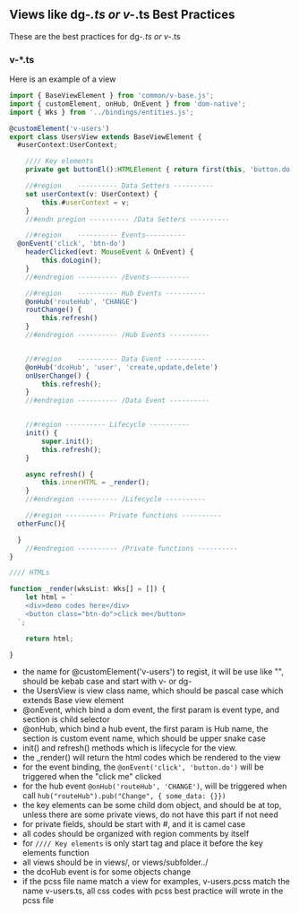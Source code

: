 ## Views like dg-*.ts or v-*.ts Best Practices

These are the best practices for dg-*.ts or v-*.ts

### v-*.ts

Here is an example of a view 

````ts
import { BaseViewElement } from 'common/v-base.js';
import { customElement, onHub, OnEvent } from 'dom-native';
import { Wks } from '../bindings/entities.js';

@customElement('v-users')
export class UsersView extends BaseViewElement {
  #userContext:UserContext;

	//// Key elements
	private get buttonEl():HTMLElement { return first(this, 'button.do')! };

	//#region    ---------- Data Setters ---------- 
	set userContext(v: UserContext) {
		this.#userContext = v;
	}
	//#endn pregion ---------- /Data Setters ---------- 

	//#region    ---------- Events---------- 
  @onEvent('click', 'btn-do')
	headerClicked(evt: MouseEvent & OnEvent) {
		this.doLogin();
	}
	//#endregion ---------- /Events---------- 

	//#region    ---------- Hub Events ---------- 
	@onHub('routeHub', 'CHANGE')
	routChange() {
		this.refresh()
	}
	//#endregion ---------- /Hub Events ---------- 


	//#region    ---------- Data Event ---------- 
	@onHub('dcoHub', 'user', 'create,update,delete')
	onUserChange() {
		this.refresh();
	}
	//#endregion ---------- /Data Event ---------- 


	//#region ---------- Lifecycle ---------- 
	init() {
		super.init();
		this.refresh();
	}

	async refresh() {
		this.innerHTML = _render();
	}
	//#endregion ---------- /Lifecycle ---------- 

	//#region ---------- Private functions ---------- 
  otherFunc(){

  }
	//#endregion ---------- /Private functions ---------- 
}

//// HTMLs

function _render(wksList: Wks[] = []) {
	let html = `
    <div>demo codes here</div>
    <button class="btn-do">click me</button>
  `;

	return html;

}
````

- the name for @customElement('v-users') to regist, it will be use like "<v-users></v-users>", should be kebab case and start with v- or dg-
- the UsersView is view class name, which should be pascal case which extends Base view element
- @onEvent, which bind a dom event, the first param is event type, and section is child selector
- @onHub, which bind a hub event, the first param is Hub name, the section is custom event name, which should be upper snake case
- init() and refresh() methods which is lifecycle for the view.
- the _render() will return the html codes which be rendered to the view
- for the event binding, the ```@onEvent('click', 'button.do')``` will be triggered when the "click me" clicked
- for the hub event ```@onHub('routeHub', 'CHANGE')```, will be triggered when call ```hub("routeHub").pub("Change", { some_data: {}})```
- the key elements can be some child dom object, and should be at top, unless there are some private views, do not have this part if not need
- for private fields, should be start with #, and it is camel case
- all codes should be organized with region comments by itself
- for ````//// Key elements```` is only start tag and place it before the key elements function
- all views should be in views/, or views/subfolder../
- the dcoHub event is for some objects change
- if the pcss file name match a view for examples, v-users.pcss match the name v-users.ts, all css codes with pcss best practice will wrote in the pcss file